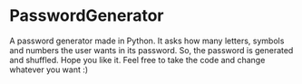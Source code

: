 # PasswordGenerator
A password generator made in Python.
It asks how many letters, symbols and numbers the user wants in its password.
So, the password is generated and shuffled. 
Hope you like it.
Feel free to take the code and change whatever you want :)
